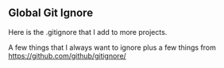 ## Global Git Ignore
Here is the .gitignore that I add to more projects. 

A few things that I always want to ignore plus a few things from https://github.com/github/gitignore/
